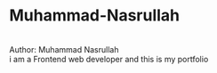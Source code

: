 # Muhammad-Nasrullah
<br>
Author: Muhammad Nasrullah
<br>
i am a Frontend web developer and this is my portfolio 
